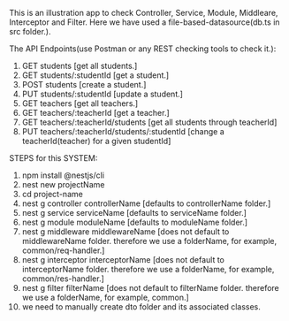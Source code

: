 This is an illustration app to check Controller, Service, Module, Middleare, Interceptor and Filter.
Here we have used a file-based-datasource(db.ts in src folder.).

The API Endpoints(use Postman or any REST checking tools to check it.):
1. GET students [get all students.]
2. GET students/:studentId [get a student.]
3. POST students [create a student.]
4. PUT students/:studentId [update a student.]
5. GET teachers [get all teachers.]
6. GET teachers/:teacherId [get a teacher.]
7. GET teachers/:teacherId/students [get all students through teacherId]
8. PUT teachers/:teacherId/students/:studentId [change a teacherId(teacher) for a given studentId]

STEPS for this SYSTEM:
1. npm install @nestjs/cli
2. nest new projectName
3. cd project-name
4. nest g controller controllerName [defaults to controllerName folder.]
5. nest g service serviceName [defaults to serviceName folder.]
6. nest g module moduleName [defaults to moduleName folder.]
7. nest g middleware middlewareName [does not default to middlewareName folder. therefore we use a folderName, for example, common/req-handler.]
8. nest g interceptor interceptorName [does not default to interceptorName folder. therefore we use a folderName, for example, common/res-handler.]
9. nest g filter filterName [does not default  to filterName folder. therefore we use a folderName, for example, common.]
10. we need to manually create dto folder and its associated classes.

